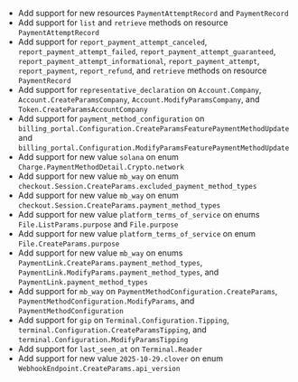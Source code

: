 * Add support for new resources `PaymentAttemptRecord` and `PaymentRecord`
* Add support for `list` and `retrieve` methods on resource `PaymentAttemptRecord`
* Add support for `report_payment_attempt_canceled`, `report_payment_attempt_failed`, `report_payment_attempt_guaranteed`, `report_payment_attempt_informational`, `report_payment_attempt`, `report_payment`, `report_refund`, and `retrieve` methods on resource `PaymentRecord`
* Add support for `representative_declaration` on `Account.Company`, `Account.CreateParamsCompany`, `Account.ModifyParamsCompany`, and `Token.CreateParamsAccountCompany`
* Add support for `payment_method_configuration` on `billing_portal.Configuration.CreateParamsFeaturePaymentMethodUpdate` and `billing_portal.Configuration.ModifyParamsFeaturePaymentMethodUpdate`
* Add support for new value `solana` on enum `Charge.PaymentMethodDetail.Crypto.network`
* Add support for new value `mb_way` on enum `checkout.Session.CreateParams.excluded_payment_method_types`
* Add support for new value `mb_way` on enum `checkout.Session.CreateParams.payment_method_types`
* Add support for new value `platform_terms_of_service` on enums `File.ListParams.purpose` and `File.purpose`
* Add support for new value `platform_terms_of_service` on enum `File.CreateParams.purpose`
* Add support for new value `mb_way` on enums `PaymentLink.CreateParams.payment_method_types`, `PaymentLink.ModifyParams.payment_method_types`, and `PaymentLink.payment_method_types`
* Add support for `mb_way` on `PaymentMethodConfiguration.CreateParams`, `PaymentMethodConfiguration.ModifyParams`, and `PaymentMethodConfiguration`
* Add support for `gip` on `Terminal.Configuration.Tipping`, `terminal.Configuration.CreateParamsTipping`, and `terminal.Configuration.ModifyParamsTipping`
* Add support for `last_seen_at` on `Terminal.Reader`
* Add support for new value `2025-10-29.clover` on enum `WebhookEndpoint.CreateParams.api_version`